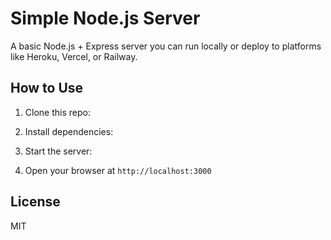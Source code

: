 # Simple Node.js Server

A basic Node.js + Express server you can run locally or deploy to platforms like Heroku, Vercel, or Railway.

## How to Use

1. Clone this repo:

2. Install dependencies:

3. Start the server:

4. Open your browser at `http://localhost:3000`

## License
MIT
